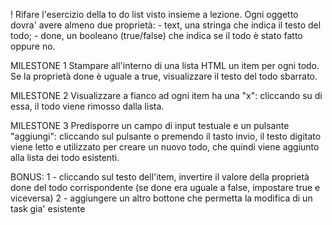 ! Rifare l'esercizio della to do list visto insieme a lezione.
Ogni oggetto dovra' avere almeno due proprietà:
    - text, una stringa che indica il testo del todo;
    - done, un booleano (true/false) che indica se il todo è stato fatto oppure no.

MILESTONE 1
Stampare all'interno di una lista HTML un item per ogni todo.
Se la proprietà done è uguale a true, visualizzare il testo del todo sbarrato.

MILESTONE 2
Visualizzare a fianco ad ogni item ha una "x": cliccando su di essa, il todo viene rimosso dalla lista.

MILESTONE 3
Predisporre un campo di input testuale e un pulsante "aggiungi": cliccando sul pulsante o premendo il tasto invio, il testo digitato viene letto e utilizzato per creare un nuovo todo, che quindi viene aggiunto alla lista dei todo esistenti.

BONUS:
1 - cliccando sul testo dell'item, invertire il valore della proprietà done del todo corrispondente (se done era uguale a false, impostare true e viceversa)
2 -  aggiungere un altro bottone che permetta la modifica di un task gia' esistente